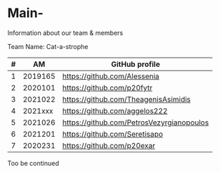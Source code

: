 # Main-
Information about our team &amp; members 

Team Name: Cat-a-strophe


| # | ΑΜ | GitHub profile |
| -- | -- | -- |
| 1 | 2019165| https://github.com/Alessenia |
| 2 | 2020101| https://github.com/p20fytr    |
| 3 |2021022| https://github.com/TheagenisAsimidis    |
| 4| 2021xxx| https://github.com/aggelos222    |
| 5 | 2021026| https://github.com/PetrosVezyrgianopoulos    |
| 6 | 2021201| https://github.com/Seretisapo    |
| 7 | 2020231 | https://github.com/p20exar   |


Too be continued
